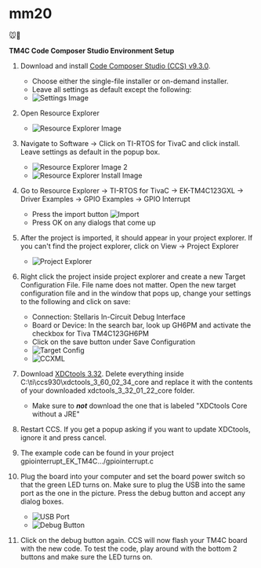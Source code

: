 # mm20
🐭🤖

__TM4C Code Composer Studio Environment Setup__
1. Download and install [Code Composer Studio (CCS) v9.3.0](https://www.ti.com/tool/download/CCSTUDIO/9.3.0.00012).
    * Choose either the single-file installer or on-demand installer.
    * Leave all settings as default except the following:
    * ![Settings Image](https://i.imgur.com/PTGEXd5.png)
    
2. Open Resource Explorer
    * ![Resource Explorer Image](https://i.imgur.com/TyU6Rpb.png)
    
3. Navigate to Software -> Click on TI-RTOS for TivaC and click install. Leave settings as default in the popup box.
      * ![Resource Explorer Image 2](https://i.imgur.com/BMF9vZH.png)
      * ![Resource Explorer Install Image](https://i.imgur.com/8Pujq0D.png)

4. Go to Resource Explorer -> TI-RTOS for TivaC -> EK-TM4C123GXL -> Driver Examples -> GPIO Examples -> GPIO Interrupt
      * Press the import button ![Import](https://i.imgur.com/aZa60IC.png)
      * Press OK on any dialogs that come up

5. After the project is imported, it should appear in your project explorer. If you can't find the project explorer, click on View -> Project Explorer
      * ![Project Explorer](https://i.imgur.com/gMqyJJb.png)
      
6. Right click the project inside project explorer and create a new Target Configuration File. File name does not matter. Open the new target configuration file and in the window that pops up, change your settings to the following and click on save:
      * Connection: Stellaris In-Circuit Debug Interface
      * Board or Device: In the search bar, look up GH6PM and activate the checkbox for Tiva TM4C123GH6PM
      * Click on the save button under Save Configuration
      * ![Target Config](https://i.imgur.com/rmmsKlo.png)
      * ![CCXML](https://i.imgur.com/Tz6Cn8R.png)

7. Download [XDCtools 3.32](http://software-dl.ti.com/dsps/dsps_public_sw/sdo_sb/targetcontent/rtsc/3_32_01_22/index_FDS.html). Delete everything inside C:\ti\ccs930\xdctools_3_60_02_34_core and replace it with the contents of your downloaded xdctools_3_32_01_22_core folder.
      * Make sure to ___not___ download the one that is labeled "XDCtools Core without a JRE"
      
8. Restart CCS. If you get a popup asking if you want to update XDCtools, ignore it and press cancel.

9. The example code can be found in your project gpiointerrupt_EK_TM4C.../gpiointerrupt.c

10. Plug the board into your computer and set the board power switch so that the green LED turns on. Make sure to plug the USB into the same port as the one in the picture. Press the debug button and accept any dialog boxes. 
      * ![USB Port](https://i.imgur.com/XmdeF07.png)
      * ![Debug Button](https://i.imgur.com/fHwHgSs.png)

11. Click on the debug button again. CCS will now flash your TM4C board with the new code. To test the code, play around with the bottom 2 buttons and make sure the LED turns on.
